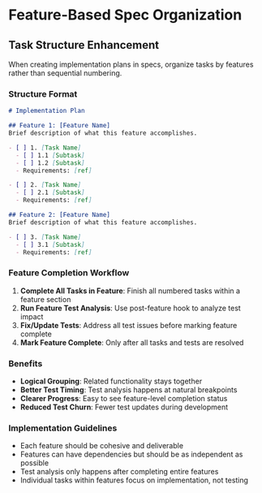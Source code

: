 # Feature-Based Spec Organization

## Task Structure Enhancement

When creating implementation plans in specs, organize tasks by features rather than sequential numbering.

### Structure Format

```markdown
# Implementation Plan

## Feature 1: [Feature Name]
Brief description of what this feature accomplishes.

- [ ] 1. [Task Name]
  - [ ] 1.1 [Subtask]
  - [ ] 1.2 [Subtask]
  - Requirements: [ref]

- [ ] 2. [Task Name]
  - [ ] 2.1 [Subtask]
  - Requirements: [ref]

## Feature 2: [Feature Name]
Brief description of what this feature accomplishes.

- [ ] 3. [Task Name]
  - [ ] 3.1 [Subtask]
  - Requirements: [ref]
```

### Feature Completion Workflow

1. **Complete All Tasks in Feature**: Finish all numbered tasks within a feature section
2. **Run Feature Test Analysis**: Use post-feature hook to analyze test impact
3. **Fix/Update Tests**: Address all test issues before marking feature complete
4. **Mark Feature Complete**: Only after all tasks and tests are resolved

### Benefits

- **Logical Grouping**: Related functionality stays together
- **Better Test Timing**: Test analysis happens at natural breakpoints
- **Clearer Progress**: Easy to see feature-level completion status
- **Reduced Test Churn**: Fewer test updates during development

### Implementation Guidelines

- Each feature should be cohesive and deliverable
- Features can have dependencies but should be as independent as possible
- Test analysis only happens after completing entire features
- Individual tasks within features focus on implementation, not testing